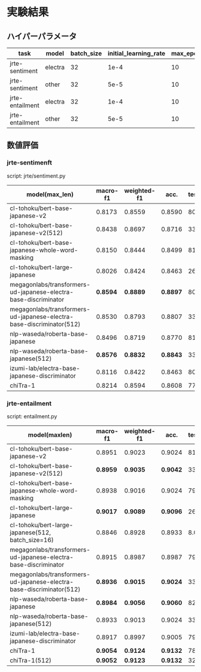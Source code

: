 # 実験結果

## ハイパーパラメータ

|task|model|batch_size|initial_learning_rate|max_epoch|max_length|
|----|-----|----------|---------------------|---------|----------|
|jrte-sentiment|electra|32|1e-4|10|128|
|jrte-sentiment|other|32|5e-5|10|128|
|jrte-entailment|electra|32|1e-4|10|128|
|jrte-entailment|other|32|5e-5|10|128|

## 数値評価


### jrte-sentimenft

script: jrte/sentiment.py

|model(max_len)|macro-f1|weighted-f1|acc.|test_samples_per_second|
|-----|--------|--------|----|-----------------------|
|cl-tohoku/bert-base-japanese-v2|0.8173|0.8559|0.8590|80.9250|
|cl-tohoku/bert-base-japanese-v2(512)|0.8438|0.8697|0.8716|33.4410|
|cl-tohoku/bert-base-japanese-whole-word-masking|0.8150|0.8444|0.8499|81.0240|
|cl-tohoku/bert-large-japanese|0.8026|0.8424|0.8463|26.7780|
|megagonlabs/transformers-ud-japanese-electra-base-discriminator|**0.8594**|**0.8889**|**0.8897**|80.4180|
|megagonlabs/transformers-ud-japanese-electra-base-discriminator(512)|0.8530|0.8793|0.8807|33.2370|
|nlp-waseda/roberta-base-japanese|0.8496|0.8719|0.8770|81.7610|
|nlp-waseda/roberta-base-japanese(512)|**0.8576**|**0.8832**|**0.8843**|33.4360|
|izumi-lab/electra-base-japanese-discriminator|0.8116|0.8422|0.8463|80.2210|
|chiTra-1|0.8214|0.8594|0.8608|77.5350|

### jrte-entailment

script: entailment.py

|model(maxlen)|macro-f1|weighted-f1|acc.|test_samples_per_second|
|-----|--------|--------|----|-----------------------|
|cl-tohoku/bert-base-japanese-v2|0.8951|0.9023|0.9024|81.8640|
|cl-tohoku/bert-base-japanese-v2(512)|**0.8959**|**0.9035**|**0.9042**|33.4770|
|cl-tohoku/bert-base-japanese-whole-word-masking|0.8938|0.9016|0.9024|79.6210|
|cl-tohoku/bert-large-japanese|**0.9017**|**0.9089**|**0.9096**|26.7530|
|cl-tohoku/bert-large-japanese(512, batch_size=16)|0.8846|0.8928|0.8933|8.0640|
|megagonlabs/transformers-ud-japanese-electra-base-discriminator|0.8915|0.8987|0.8987|79.6810|
|megagonlabs/transformers-ud-japanese-electra-base-discriminator(512)|**0.8936**|**0.9015**|**0.9024**|33.4070|
|nlp-waseda/roberta-base-japanese|**0.8984**|**0.9056**|**0.9060**|82.0670|
|nlp-waseda/roberta-base-japanese(512)|0.8933|0.9013|0.9024|33.4800|
|izumi-lab/electra-base-japanese-discriminator|0.8917|0.8997|0.9005|79.1110|
|chiTra-1|**0.9054**|**0.9124**|**0.9132**|78.5920|
|chiTra-1(512)|**0.9052**|**0.9123**|**0.9132**|32.7880|


